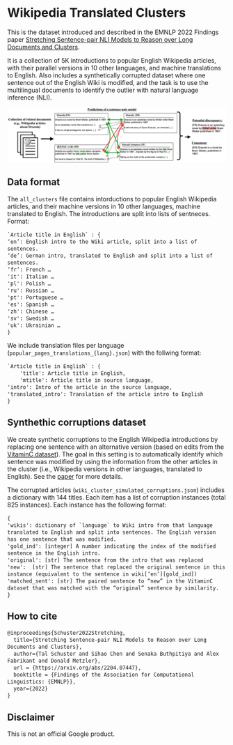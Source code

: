 # Wikipedia Translated Clusters
This is the dataset introduced and described in the EMNLP 2022 Findings paper [Stretching Sentence-pair NLI Models to Reason over Long Documents and Clusters](https://arxiv.org/abs/2204.07447).

It is a collection of 5K introductions to popular English Wikipedia articles, with their parallel versions in 10 other languages, and machine translations to English. Also includes a synthetically corrupted dataset where one sentence out of the English Wiki is modified, and the task is to use the multilingual documents to identify the outlier with natural language inference (NLI).

![Cluster nli](cluster_nli.png)

## Data format

The `all_clusters` file contains intorductions to popular English Wikipedia articles, and their machine versions in 10 other languages, machine translated to English. The introductions are split into lists of sentneces. Format:
```
`Article title in English` : {
‘en’: English intro to the Wiki article, split into a list of sentences.
‘de’: German intro, translated to English and split into a list of sentences.
‘fr’: French …
'it': Italian …
'pl': Polish …
'ru': Russian … 
'pt': Portuguese …
'es': Spanish …
'zh': Chinese …
'sv': Swedish …
'uk': Ukrainian …
}
```

We include translation files per language (`popular_pages_translations_{lang}.json`) with the follwing format:
```
`Article title in English` : {
	'title': Article title in English,
 	'mtitle': Article title in source language,
'intro': Intro of the article in the source language,
'translated_intro': Translation of the article intro to English
}
```

## Synthethic corruptions dataset
We create synthetic corruptions to the English Wikipedia introductions by replacing one sentence with an alternative version (based on edits from the [VitaminC dataset](https://github.com/TalSchuster/VitaminC)). The goal in this setting is to automatically identify which sentence was modified by using the information from the other articles in the cluster (i.e., Wikipedia versions in other languages, translated to English). See the [paper](https://arxiv.org/abs/2204.07447) for more details.

The corrupted articles (`wiki_cluster_simulated_corruptions.json`) includes a dictionary with 144 titles. Each item has a list of corruption instances (total 825 instances). Each instance has the following format:
```
{
'wikis': dictionary of `language` to Wiki intro from that language translated to English and split into sentences. The English version has one sentence that was modified.
'gold_ind': [integer] A number indicating the index of the modified sentence in the English intro.
'original': [str] The sentence from the intro that was replaced
'new':  [str] The sentence that replaced the original sentence in this instance (equivalent to the sentence in wiki[‘en’][gold_ind])
'matched_sent': [str] The paired sentence to “new” in the VitaminC dataset that was matched with the “original” sentence by similarity.
}
```



## How to cite

```
@inproceedings{Schuster2022Stretching,
  title={Stretching Sentence-pair NLI Models to Reason over Long Documents and Clusters},
  author={Tal Schuster and Sihao Chen and Senaka Buthpitiya and Alex Fabrikant and Donald Metzler},
  url = {https://arxiv.org/abs/2204.07447},
  booktitle = {Findings of the Association for Computational Linguistics: {EMNLP}},
  year={2022}
}
```


## Disclaimer

This is not an official Google product.
